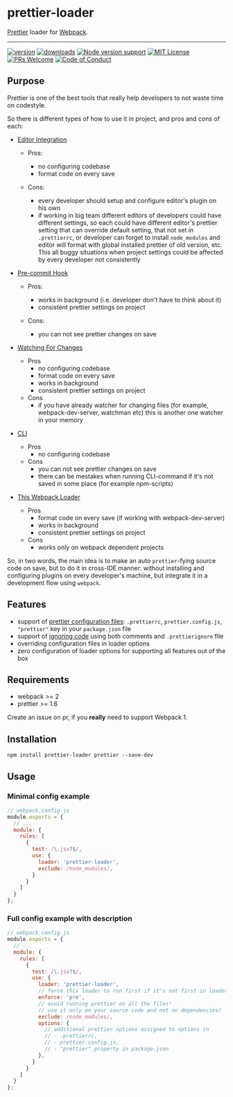 # prettier-loader

[Prettier](https://github.com/prettier/prettier) loader for [Webpack](https://github.com/webpack/webpack).

---

[![version][version-badge]][package]
[![downloads][downloads-badge]][npmcharts]
[![Node version support][node-version]][package]
[![MIT License][license-badge]][license]
[![PRs Welcome][prs-badge]][prs]
[![Code of Conduct][coc-badge]][coc]

## Purpose

Prettier is one of the best tools that really help developers to not waste time on codestyle.

So there is different types of how to use it in project, and pros and cons of each:

- [Editor Integration](https://prettier.io/docs/en/editors.html)

  - Pros:
    - no configuring codebase
    - format code on every save

  - Cons:
    - every developer should setup and configure editor's plugin on his own
    - if working in big team different editors of developers could have different settings, so each could have different editor's prettier setting that can override default setting, that not set in `.prettierrc`, or developer can forget to install `node_modules` and editor will format with global installed prettier of old version, etc. This all buggy situations when project settings could be affected by every developer not consistently

- [Pre-commit Hook](https://prettier.io/docs/en/precommit.html)

  - Pros:
    - works in background (i.e. developer don't have to think about it)
    - consistent prettier settings on project
  
  - Cons:
    - you can not see prettier changes on save
  
- [Watching For Changes](https://prettier.io/docs/en/watching-files.html)

  + Pros
    - no configuring codebase
    - format code on every save
    - works in background
    - consistent prettier settings on project
  
  - Cons
    - if you have already watcher for changing files (for example, webpack-dev-server, watchman etc) this is another one watcher in your memory

- [CLI](https://prettier.io/docs/en/cli.html)

  + Pros
    - no configuring codebase
  
  - Cons
    - you can not see prettier changes on save
    - there can be mestakes when running CLI-command if it's not saved in some place (for example npm-scripts)

- [This Webpack Loader](https://www.npmjs.com/package/prettier-loader)

  + Pros
    - format code on every save (if working with webpack-dev-server)
    - works in background
    - consistent prettier settings on project
  
  - Cons
    - works only on webpack dependent projects

So, in two words, the main idea is to make an auto `prettier`-fying source code on save, but to do it in cross-IDE manner: without installing and configuring plugins on every developer's machine, but integrate it in a development flow using `webpack`.

## Features

- support of [prettier configuration files](https://prettier.io/docs/en/configuration.html): `.prettierrc`, `prettier.config.js`, `"prettier"` key in your `package.json` file
- support of [ignoring code](https://prettier.io/docs/en/ignore.html) using both comments and `.prettierignore` file
- overriding configuration files in loader options
- zero configuration of loader options for supporting all features out of the box

## Requirements

- webpack >= 2
- prettier >= 1.6

Create an issue on pr, if you __really__ need to support Webpack 1.

## Installation

```
npm install prettier-loader prettier --save-dev
```

## Usage

### Minimal config example

```js
// webpack.config.js
module.exports = {
  // ...
  module: {
    rules: [
      {
        test: /\.jsx?$/,
        use: {
          loader: 'prettier-loader',
          exclude: /node_modules/,
        }
      }
    ]
  }
};
```

### Full config example with description

```js
// webpack.config.js
module.exports = {
  // ...
  module: {
    rules: [
      {
        test: /\.jsx?$/,
        use: {
          loader: 'prettier-loader',
          // force this loader to run first if it's not first in loaders list
          enforce: 'pre',
          // avoid running prettier on all the files!
          // use it only on your source code and not on dependencies!
          exclude: /node_modules/,
          options: {
            // additional prettier options assigned to options in
            // - .prettierrc,
            // - prettier.config.js,
            // - "prettier" property in package.json
          },
        }
      }
    ]
  }
};
```

[version-badge]: https://img.shields.io/npm/v/prettier-loader.svg?style=flat-square
[package]: https://www.npmjs.com/package/prettier-loader
[downloads-badge]: https://img.shields.io/npm/dm/prettier-loader.svg?style=flat-square
[npmcharts]: https://npmcharts.com/compare/prettier-loader
[node-version]: https://img.shields.io/node/v/prettier-loader.svg?style=flat-square
[license-badge]: https://img.shields.io/npm/l/prettier-loader.svg?style=flat-square
[license]: https://github.com/iamolegga/prettier-loader/blob/master/LICENSE
[prs-badge]: https://img.shields.io/badge/PRs-welcome-brightgreen.svg?style=flat-square
[prs]: http://makeapullrequest.com
[coc-badge]: https://img.shields.io/badge/code%20of-conduct-ff69b4.svg?style=flat-square
[coc]: https://github.com/iamolegga/prettier-loader/blob/master/CODE_OF_CONDUCT.md
